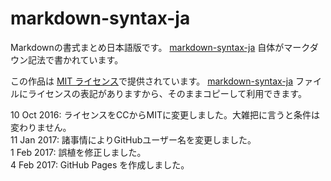 # markdown-syntax-ja

Markdownの書式まとめ日本語版です。 [markdown-syntax-ja][1] 自体がマークダウン記法で書かれています。

この作品は [MIT ライセンス][2]で提供されています。 [markdown-syntax-ja][1] ファイルにライセンスの表記がありますから、そのままコピーして利用できます。

[1]: markdown-syntax-ja.md
[2]: https://opensource.org/licenses/mit-license.php

10 Oct 2016: ライセンスをCCからMITに変更しました。大雑把に言うと条件は変わりません。  
11 Jan 2017: 諸事情によりGitHubユーザー名を変更しました。  
1 Feb 2017: 誤植を修正しました。  
4 Feb 2017: GitHub Pages を作成しました。  

